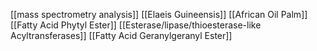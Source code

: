[[mass spectrometry analysis]]
[[Elaeis Guineensis]]
[[African Oil Palm]]
[[Fatty Acid Phytyl Ester]]
[[Esterase/lipase/thioesterase-like Acyltransferases]]
[[Fatty Acid Geranylgeranyl Ester]]
